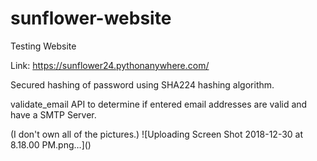 # sunflower-website
Testing Website <p></p>
Link: https://sunflower24.pythonanywhere.com/
<p></p>
Secured hashing of password using SHA224 hashing algorithm.
<p></p>
validate_email API to determine if entered email addresses are valid and have a SMTP Server.
<p></p>
(I don't own all of the pictures.)
![Uploading Screen Shot 2018-12-30 at 8.18.00 PM.png…]()
